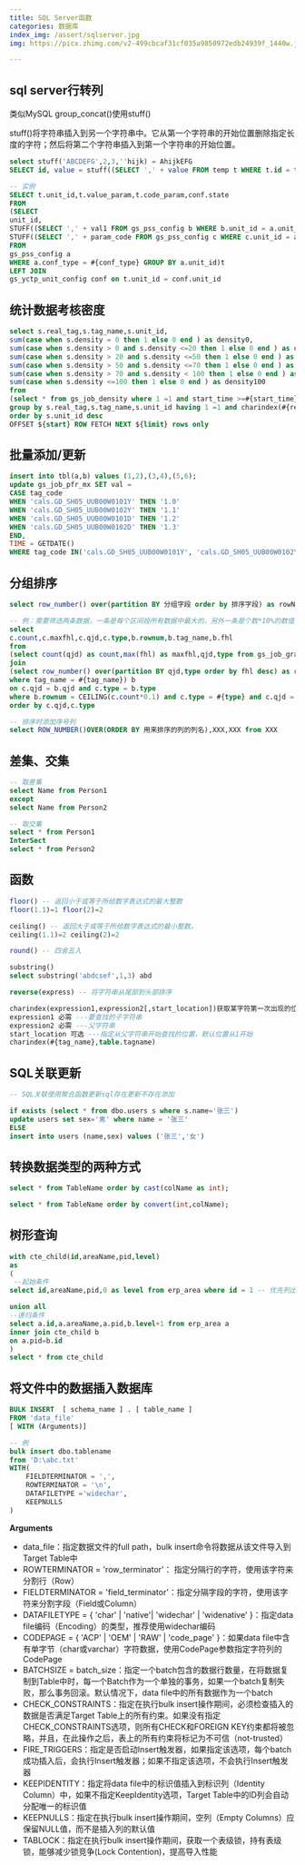 ```yaml
---
title: SQL Server函数
categories: 数据库
index_img: /assert/sqlserver.jpg
img: https://picx.zhimg.com/v2-499cbcaf31cf035a9850972edb24939f_1440w.jpg

---
```


## sql server行转列

类似MySQL group_concat()使用stuff()

stuff()将字符串插入到另一个字符串中。它从第一个字符串的开始位置删除指定长度的字符；然后将第二个字符串插入到第一个字符串的开始位置。

```sql
select stuff('ABCDEFG',2,3,''hijk) = AhijkEFG
SELECT id, value = stuff((SELECT ',' + value FROM temp t WHERE t.id = temp.id FOR xml path('')),1,1,'') FROM temp GROUP BY id

-- 实例
SELECT t.unit_id,t.value_param,t.code_param,conf.state
FROM
(SELECT 
unit_id,
STUFF((SELECT ',' + val1 FROM gs_pss_config b WHERE b.unit_id = a.unit_id AND b.conf_type = #{conf_type} FOR xml path('')),1,1,'')AS value_param,
STUFF((SELECT ',' + param_code FROM	gs_pss_config c	WHERE c.unit_id = a.unit_id	AND c.conf_type = #{conf_type} FOR xml path('')),1,1,'')AS code_param
FROM
gs_pss_config a
WHERE a.conf_type = #{conf_type} GROUP BY a.unit_id)t
LEFT JOIN 
gs_yctp_unit_config conf on t.unit_id = conf.unit_id 
```


## 统计数据考核密度

```sql
select s.real_tag,s.tag_name,s.unit_id,
sum(case when s.density = 0 then 1 else 0 end ) as density0,
sum(case when s.density > 0 and s.density <=20 then 1 else 0 end ) as density20,
sum(case when s.density > 20 and s.density <=50 then 1 else 0 end ) as density50,
sum(case when s.density > 50 and s.density <=70 then 1 else 0 end ) as density70,
sum(case when s.density > 70 and s.density < 100 then 1 else 0 end ) as density99,
sum(case when s.density <=100 then 1 else 0 end ) as density100
from
(select * from gs_job_density where 1 =1 and start_time >=#{start_time} and end_time <=#{end_time}) s
group by s.real_tag,s.tag_name,s.unit_id having 1 =1 and charindex(#{real_tag},real_tag)>0
order by s.unit_id desc
OFFSET ${start} ROW FETCH NEXT ${limit} rows only
```

## 批量添加/更新

```sql
insert into tbl(a,b) values (1,2),(3,4),(5,6);
update gs_job_pfr_mx SET val = 
CASE tag_code
WHEN 'cals.GD_SH05_UUB00W0101Y' THEN '1.0'
WHEN 'cals.GD_SH05_UUB00W0102Y' THEN '1.1'
WHEN 'cals.GD_SH05_UUB00W0101D' THEN '1.2'
WHEN 'cals.GD_SH05_UUB00W0102D' THEN '1.3'
END,
TIME = GETDATE()
WHERE tag_code IN('cals.GD_SH05_UUB00W0101Y', 'cals.GD_SH05_UUB00W0102Y', 'cals.GD_SH05_UUB00W0101D', 'cals.GD_SH05_UUB00W0102D')
```

## 分组排序

```sql
select row_number() over(partition BY 分组字段 order by 排序字段) as rowNums,* from 表名

-- 例：需要筛选两条数据，一条是每个区间段所有数据中最大的，另外一条是个数*10%的数值
select
c.count,c.maxfhl,c.qjd,c.type,b.rownum,b.tag_name,b.fhl
from
(select count(qjd) as count,max(fhl) as maxfhl,qjd,type from gs_job_grade2 where tag_name = #{tag_name} GROUP BY qjd,type)c
join
(select row_number() over(partition BY qjd,type order by fhl desc) as rownum,* from gs_job_grade2
where tag_name = #{tag_name}) b
on c.qjd = b.qjd and c.type = b.type
where b.rownum = CEILING(c.count*0.1) and c.type = #{type} and c.qjd = #{qjd}
order by c.qjd,c.type

-- 排序时添加序号列
select ROW_NUMBER()OVER(ORDER BY 用来排序的列的列名),XXX,XXX from XXX
```


## 差集、交集

```sql
-- 取差集
select Name from Person1
except
select Name from Person2

-- 取交集
select * from Person1
InterSect
select * from Person2
```


## 函数

```sql
floor() -- 返回小于或等于所给数字表达式的最大整数
floor(1.1)=1 floor(2)=2

ceiling() -- 返回大于或等于所给数字表达式的最小整数。
ceiling(1.1)=2 ceiling(2)=2

round() -- 四舍五入

substring()
select substring('abdcsef',1,3) abd

reverse(express) -- 将字符串从尾部到头部排序

charindex(expression1,expression2[,start_location])获取某字符第一次出现的位置
expression1 必需 ---要查找的子字符串
expression2 必需 ---父字符串
start_location 可选 ---指定从父字符串开始查找的位置，默认位置从1开始
charindex(#{tag_name},table.tagname)
```

## SQL关联更新

```sql
-- SQL关联使用聚合函数更新sql存在更新不存在添加

if exists (select * from dbo.users s where s.name='张三')
update users set sex='男' where name = '张三'
ELSE
insert into users (name,sex) values ('张三','女')
```

## 转换数据类型的两种方式

```sql
select * from TableName order by cast(colName as int);

select * from TableName order by convert(int,colName);
```

## 树形查询

```sql
with cte_child(id,areaName,pid,level)
as
(
 --起始条件
select id,areaName,pid,0 as level from erp_area where id = 1 -- 优先列出第一节点查询条件或子节点查询条件

union all
--递归条件
select a.id,a.areaName,a.pid,b.level+1 from erp_area a
inner join cte_child b
on a.pid=b.id
)
select * from cte_child 
```

## 将文件中的数据插入数据库


```sql
BULK INSERT  [ schema_name ] . [ table_name ]
FROM 'data_file'
[ WITH (Arguments)]

-- 例
bulk insert dbo.tablename
from 'D:\abc.txt'
WITH(
    FIELDTERMINATOR = ',',
    ROWTERMINATOR = '\n',
    DATAFILETYPE ='widechar',
    KEEPNULLS
)
```
**Arguments**

- data_file：指定数据文件的full path，bulk insert命令将数据从该文件导入到Target Table中
- ROWTERMINATOR = 'row_terminator'： 指定分隔行的字符，使用该字符来分割行（Row）
- FIELDTERMINATOR = 'field_terminator'：指定分隔字段的字符，使用该字符来分割字段（Field或Column）
- DATAFILETYPE = { 'char' | 'native'| 'widechar' | 'widenative' }：指定data file编码（Encoding）的类型，推荐使用widechar编码
- CODEPAGE = { 'ACP' | 'OEM' | 'RAW' | 'code_page' }：如果data file中含有单字节（char或varchar）字符数据，使用CodePage参数指定字符列的CodePage
- BATCHSIZE = batch_size：指定一个batch包含的数据行数量，在将数据复制到Table中时，每一个Batch作为一个单独的事务，如果一个batch复制失败，那么事务回滚。默认情况下，data file中的所有数据作为一个batch
- CHECK_CONSTRAINTS：指定在执行bulk insert操作期间，必须检查插入的数据是否满足Target Table上的所有约束。如果没有指定CHECK_CONSTRAINTS选项，则所有CHECK和FOREIGN KEY约束都将被忽略，并且，在此操作之后，表上的所有约束将标记为不可信（not-trusted）
- FIRE_TRIGGERS：指定是否启动Insert触发器，如果指定该选项，每个batch成功插入后，会执行Insert触发器；如果不指定该选项，不会执行Insert触发器
- KEEPIDENTITY：指定将data file中的标识值插入到标识列（Identity Column）中，如果不指定KeepIdentity选项，Target Table中的ID列会自动分配唯一的标识值
- KEEPNULLS：指定在执行bulk insert操作期间，空列（Empty Columns）应保留NULL值，而不是插入列的默认值
- TABLOCK：指定在执行bulk insert操作期间，获取一个表级锁，持有表级锁，能够减少锁竞争(Lock Contention)，提高导入性能